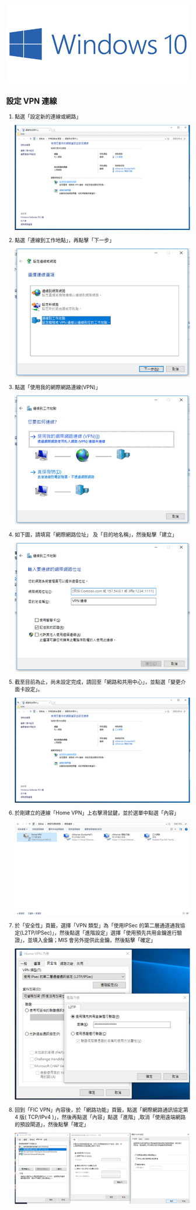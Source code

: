 ![windows10](https://github.com/wdwd2233/Notes/blob/master/Windows/img/windows10.jpg?raw=true)

## 設定 VPN 連線

1. 點選「設定新的連線或網路」

	![windows10](https://github.com/wdwd2233/Notes/blob/master/Windows/img/VPN%20(3).png?raw=true)


2. 點選「連線到工作地點」，再點擊「下一步」

	![windows10](https://github.com/wdwd2233/Notes/blob/master/Windows/img/VPN%20(4).png?raw=true)

3. 點選「使用我的網際網路連線(VPN)」

	![windows10](https://github.com/wdwd2233/Notes/blob/master/Windows/img/VPN%20(5).png?raw=true)

4. 如下圖，請填寫「網際網路位址」 及「目的地名稱」，然後點擊「建立」

	![windows10](https://github.com/wdwd2233/Notes/blob/master/Windows/img/VPN%20(9).png?raw=true)

5. 截至目前為止，尚未設定完成，請回至「網路和共用中心」，並點選「變更介面卡設定」。

	![windows10](https://github.com/wdwd2233/Notes/blob/master/Windows/img/VPN%20(8).png?raw=true)

6. 於剛建立的連線「Home VPN」上右擊滑鼠鍵，並於選單中點選「內容」

	![windows10](https://github.com/wdwd2233/Notes/blob/master/Windows/img/VPN%20(6).png?raw=true)

7. 於「安全性」頁籤，選擇「VPN 類型」為「使用IPSec 的第二層通道通我協定(L2TP/IPSec)」，然後點選「進階設定」選擇「使用預先共用金鑰進行驗證」，並填入金鑰；MIS 會另外提供此金鑰，然後點擊「確定」

	![windows10](https://github.com/wdwd2233/Notes/blob/master/Windows/img/VPN%20(7).png?raw=true)

8. 回到「FIC VPN」內容後，於「網路功能」頁籤，點選「網際網路通訊協定第4 版( TCP/IPv4 )」，然後再點選「內容」點選「進階」,取消「使用遠端網路的預設閘道」，然後點擊「確定」

	![windows10](https://github.com/wdwd2233/Notes/blob/master/Windows/img/VPN%20(1).png?raw=true)